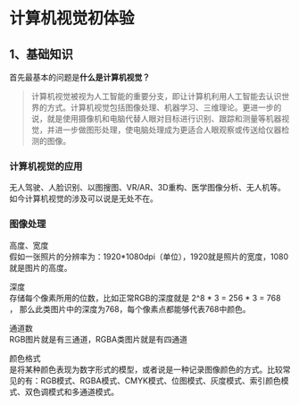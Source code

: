 # 计算机视觉初体验

## 1、基础知识
首先最基本的问题是**什么是计算机视觉？**
>计算机视觉被视为人工智能的重要分支，即让计算机利用人工智能去认识世界的方式。计算机视觉包括图像处理、机器学习、三维理论。更进一步的说，就是使用摄像机和电脑代替人眼对目标进行识别、跟踪和测量等机器视觉，并进一步做图形处理，使电脑处理成为更适合人眼观察或传送给仪器检测的图像。

### 计算机视觉的应用

无人驾驶、人脸识别、以图搜图、VR/AR、3D重构、医学图像分析、无人机等。如今计算机视觉的涉及可以说是无处不在。

### 图像处理

高度、宽度   
假如一张照片的分辨率为：1920*1080dpi（单位），1920就是照片的宽度，1080就是图片的高度。

深度    
存储每个像素所用的位数，比如正常RGB的深度就是 2^8 * 3 = 256 * 3 = 768 ， 那么此类图片中的深度为768，每个像素点都能够代表768中颜色。

通道数   
RGB图片就是有三通道，RGBA类图片就是有四通道

颜色格式   
是将某种颜色表现为数字形式的模型，或者说是一种记录图像颜色的方式。比较常见的有：RGB模式、RGBA模式、CMYK模式、位图模式、灰度模式、索引颜色模式、双色调模式和多通道模式。
